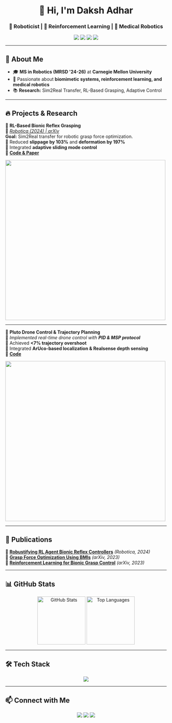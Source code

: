 <h1 align="center">👋 Hi, I'm Daksh Adhar</h1>
<h3 align="center">🤖 Roboticist | 🎯 Reinforcement Learning | 🏥 Medical Robotics</h3>

<p align="center">
  <img src="https://img.shields.io/badge/Robotics-ROS-blue?style=flat&logo=ros&logoColor=white" />
  <img src="https://img.shields.io/badge/Control-MPC%20|%20PID-green?style=flat" />
  <img src="https://img.shields.io/badge/ML-RL%20|%20DeepLearning-orange?style=flat" />
  <img src="https://img.shields.io/badge/Code-Python%20|%20C++-informational?style=flat&logo=python" />
</p>

---

## 🚀 About Me  
- 🎓 **MS in Robotics (MRSD '24-26)** at **Carnegie Mellon University**  
- 🔬 Passionate about **biomimetic systems, reinforcement learning, and medical robotics**  
- 📚 **Research:** Sim2Real Transfer, RL-Based Grasping, Adaptive Control  

---

## 🔥 Projects & Research  
🎯 **RL-Based Bionic Reflex Grasping**  
📌 *[Robotica (2024) | arXiv](https://arxiv.org/abs/2312.01234)*  
**Goal:** Sim2Real transfer for robotic grasp force optimization.  
🔹 Reduced **slippage by 103%** and **deformation by 197%**  
🔹 Integrated **adaptive sliding mode control**  
🔹 **[Code & Paper](https://github.com/dakshadhar/RL-Bionic-Grasping)**  

<img src="https://github.com/dakshadhar/RL-Bionic-Grasping/blob/main/demo.gif" width="500">

---

🚁 **Pluto Drone Control & Trajectory Planning**  
📌 *Implemented real-time drone control with **PID & MSP protocol***  
🔹 Achieved **<7% trajectory overshoot**  
🔹 Integrated **ArUco-based localization & Realsense depth sensing**  
🔹 **[Code](https://github.com/dakshadhar/pluto-drone-control)**  

<img src="https://github.com/dakshadhar/pluto-drone-control/blob/main/demo.gif" width="500">

---

## 📜 Publications  
📌 **[Robustifying RL Agent Bionic Reflex Controllers](https://arxiv.org/abs/2312.01234)** *(Robotica, 2024)*  
📌 **[Grasp Force Optimization Using BMIs](https://arxiv.org/abs/2312.09876)** *(arXiv, 2023)*  
📌 **[Reinforcement Learning for Bionic Grasp Control](https://arxiv.org/abs/2312.05678)** *(arXiv, 2023)*  

---

## 📊 GitHub Stats  

<p align="center">
  <img src="https://github-readme-stats.vercel.app/api?username=dakshadhar&show_icons=true&theme=radical" alt="GitHub Stats" height="150">
  <img src="https://github-readme-stats.vercel.app/api/top-langs/?username=dakshadhar&layout=compact&theme=radical" alt="Top Languages" height="150">
</p>

---

## 🛠️ Tech Stack  

<p align="center">
  <img src="https://skillicons.dev/icons?i=python,cpp,matlab,ros,git,github,opencv,tensorflow,pytorch" />
</p>

---

## 📫 Connect with Me  

<p align="center">
  <a href="https://www.linkedin.com/in/dakshadhar/"><img src="https://img.shields.io/badge/LinkedIn-Daksh%20Adhar-blue?style=flat&logo=linkedin"></a>
  <a href="https://scholar.google.com/citations?user=XXXXXXX"><img src="https://img.shields.io/badge/Google%20Scholar-Publications-green?style=flat&logo=googlescholar"></a>
  <a href="https://dakshadhar.com"><img src="https://img.shields.io/badge/Website-Coming%20Soon-orange?style=flat"></a>
</p>
